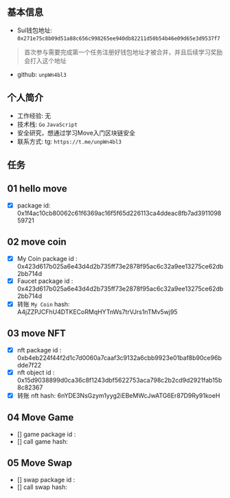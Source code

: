 ## 基本信息
- Sui钱包地址: `0x271e75c8b09d51a88c656c998265ee940db82211d50b54b46e09d65e3d9537f7`
> 首次参与需要完成第一个任务注册好钱包地址才被合并，并且后续学习奖励会打入这个地址
- github: `unpWn4bl3`

## 个人简介
- 工作经验: 无
- 技术栈: `Go` `JavaScript`
- 安全研究，想通过学习Move入门区块链安全
- 联系方式: tg: `https://t.me/unpWn4bl3` 

## 任务

##   01 hello move  
- [x] package id: 0x1f4ac10cb80062c61f6369ac16f5f65d226113ca4ddeac8fb7ad391109859721

##   02 move coin
- [x] My Coin package id : 0x423d617b025a6e43d4d2b735ff73e2878f95ac6c32a9ee13275ce62db2bb714d
- [x] Faucet package id : 0x423d617b025a6e43d4d2b735ff73e2878f95ac6c32a9ee13275ce62db2bb714d
- [x] 转账 `My Coin` hash: A4jZZPJCFhU4DTKECoRMqHYTnWs7trVJrs1nTMv5wj95

##   03 move NFT
- [x] nft package id : 0xb4eb224f44f2d1c7d0060a7caaf3c9132a6cbb9923e01baf8b90ce96bdde7f22
- [x] nft object id : 0x15d9038899d0ca36c8f1243dbf5622753aca798c2b2cd9d2921fab15b8c82367
- [x] 转账 nft  hash: 6nYDE3NsGzym1yyg2iEBeMWcJwATG6Er87D9Ry91koeH

##   04 Move Game
- [] game package id :
- [] call game hash:

##   05 Move Swap
- [] swap package id :
- [] call swap hash:
